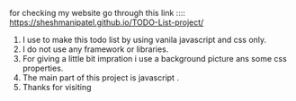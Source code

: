 for checking  my website go through this link ::::  https://sheshmanipatel.github.io/TODO-List-project/
1. I use to make this todo list by using vanila javascript and css only.
2. I do not use any framework or libraries.
3. For giving a little bit impration i use a background picture ans some css properties.
4. The main part of this project is javascript .
5. Thanks for visiting
